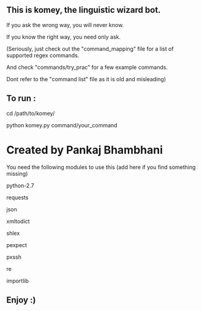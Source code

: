 This is komey, the linguistic wizard bot.
-----------------------------------------
If you ask the wrong way, you will never know.

If you know the right way, you need only ask.

(Seriously, just check out the "command_mapping" file for a list of supported regex commands.

And check "commands/try_prac" for a few example commands.

Dont refer to the "command list" file as it is old and misleading)


To run :
---------

cd /path/to/komey/

python komey.py command/your_command


Created by Pankaj Bhambhani
============================



You need the following modules to use this (add here if you find something missing)

python-2.7

requests

json

xmltodict

shlex

pexpect

pxssh

re

importlib


Enjoy :)
--------